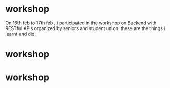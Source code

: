 # workshop
On 16th feb to 17th feb , i participated in the workshop on Backend with RESTful APIs organized by seniors and student union. these are the things i learnt and did.
# workshop
# workshop
